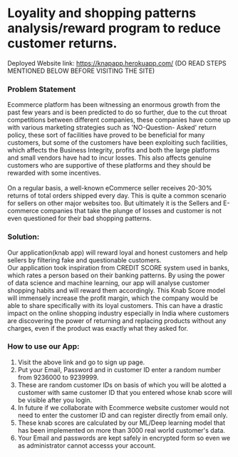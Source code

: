 # Loyality and shopping patterns analysis/reward program to reduce customer returns.

Deployed Website link: https://knapapp.herokuapp.com/ (DO READ STEPS MENTIONED BELOW BEFORE VISITING THE SITE)
<br>
<h3><b>Problem Statement</b></h3>

Ecommerce platform has been witnessing an enormous growth from the past few years and is been predicted to do so further, due to the cut throat competitions between different companies, these companies have come up with various marketing strategies such as 'NO-Question- Asked' return policy, these sort of facilities have proved to be beneficial for many customers, but some of the customers have been exploiting such facilities, which affects the Business Integrity, profits and both the large platforms and small vendors have had to incur losses. This also affects genuine customers who are supportive of these platforms and they should be rewarded with some incentives.
<br><br>
On a regular basis, a well-known eCommerce seller receives 20-30% returns of total orders shipped every day. This is quite a common scenario for sellers on other major websites too. But ultimately it is the Sellers and E-commerce companies that take the plunge of losses and customer is not even questioned for their bad shopping patterns.
<br>

<h3><b>Solution:</b></h3>

Our application(knab app) will reward loyal and honest customers and help sellers by filtering fake and questionable customers.<br>
Our application took inspiration from CREDIT SCORE system used in banks, which rates a person based on their banking patterns. By using the power of data science and machine learning, our app will analyse customer shopping habits and will reward them accordingly. This Knab Score model will immensely increase the profit margin, which the company would be able to share specifically with its loyal customers. This can have a drastic impact on the online shopping industry especially in India where customers are discovering the power of returning and replacing products without any charges, even if the product was exactly what they asked for.

<h3><b>How to use our App:</b></h3>

1) Visit the above link and go to sign up page.
2) Put your Email, Password and in customer ID enter a random number from 9236000 to 9239999.
3) These are random customer IDs on basis of which you will be alotted a customer with same customer ID that you entered whose knab score will be visible after you login.
4) In future if we collaborate with Ecommerce website customer would not need to enter the customer ID and can register directly from email only.
5) These knab scores are calculated by our ML/Deep learning model that has been implemented on more than 3000 real world customer's data.
6) Your Email and passwords are kept safely in encrypted form so even we as administrator cannot accesss your account.
